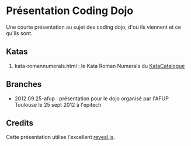 # Présentation Coding Dojo


Une courte présentation au sujet des coding dojo, d'où ils viennent et ce qu'ils sont.

## Katas
1. kata-romannumerals.html : le Kata Roman Numerals du [KataCatalogue](http://codingdojo.org/cgi-bin/wiki.pl?KataRomanNumerals)

## Branches
 * 2012.09.25-afup : présentation pour le dojo organisé par l'AFUP Toulouse le 25 sept 2012 à l'epitech

## Credits
Cette présentation utilise l'excellent [reveal.js](https://github.com/hakimel/reveal.js). 